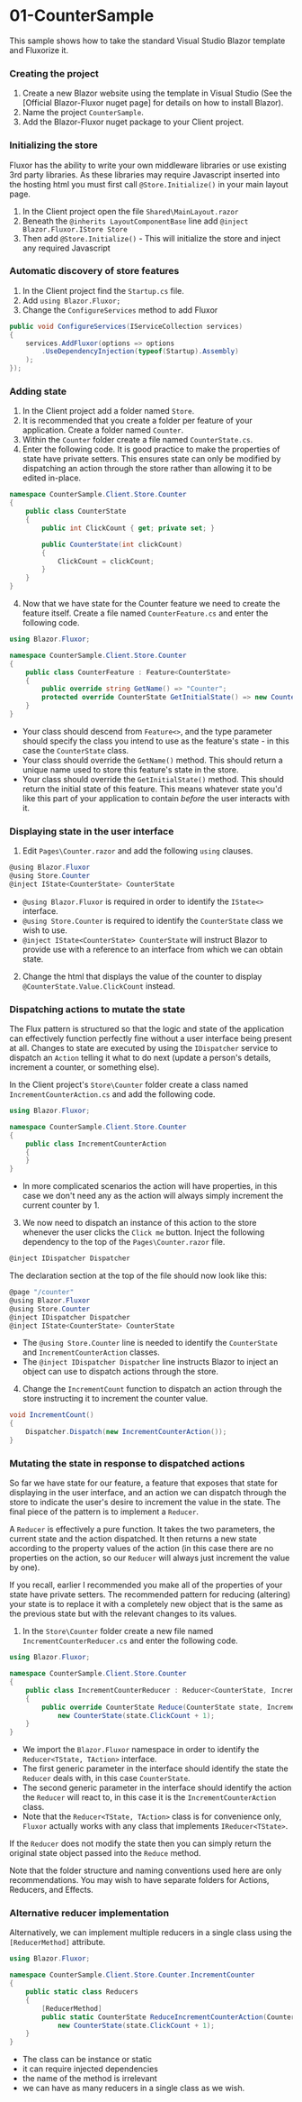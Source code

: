 # 01-CounterSample
This sample shows how to take the standard Visual Studio Blazor template and Fluxorize it.

### Creating the project
1. Create a new Blazor website using the template in Visual Studio (See the [Official Blazor-Fluxor nuget page] for details on how to install Blazor).
2. Name the project `CounterSample`.
3. Add the Blazor-Fluxor nuget package to your Client project.
 
### Initializing the store
Fluxor has the ability to write your own middleware libraries or use existing 3rd party libraries. As these libraries may require Javascript inserted into the hosting html you must first call `@Store.Initialize()` in your main layout page.
1. In the Client project open the file `Shared\MainLayout.razor`
2. Beneath the `@inherits LayoutComponentBase` line add `@inject Blazor.Fluxor.IStore Store`
3. Then add `@Store.Initialize()` - This will initialize the store and inject any required Javascript

### Automatic discovery of store features
1. In the Client project find the `Startup.cs` file. 
2. Add `using Blazor.Fluxor;`
3. Change the `ConfigureServices` method to add Fluxor
```c#
public void ConfigureServices(IServiceCollection services)
{
	services.AddFluxor(options => options
		.UseDependencyInjection(typeof(Startup).Assembly)
	);
});
```

### Adding state
1. In the Client project add a folder named `Store`.
2. It is recommended that you create a folder per feature of your application. Create a folder named `Counter`.
3. Within the `Counter` folder create a file named `CounterState.cs`.
3. Enter the following code. It is good practice to make the properties of state have private setters. This ensures state can only be modified by dispatching an action through the store rather than allowing it to be edited in-place.
```c#
namespace CounterSample.Client.Store.Counter
{
	public class CounterState
	{
		public int ClickCount { get; private set; }

		public CounterState(int clickCount)
		{
			ClickCount = clickCount;
		}
	}
}
```
4. Now that we have state for the Counter feature we need to create the feature itself. Create a file named `CounterFeature.cs` and enter the following code.
```c#
using Blazor.Fluxor;

namespace CounterSample.Client.Store.Counter
{
	public class CounterFeature : Feature<CounterState>
	{
		public override string GetName() => "Counter";
		protected override CounterState GetInitialState() => new CounterState(0);
	}
}
```
   * Your class should descend from `Feature<>`, and the type parameter should specify the class you intend to use as the feature's state - in this case the `CounterState` class.
   * Your class should override the `GetName()` method. This should return a unique name used to store this feature's state in the store.
   * Your class should override the `GetInitialState()` method. This should return the initial state of this feature. This means whatever state you'd like this part of your application to contain *before* the user interacts with it.
 
### Displaying state in the user interface
1. Edit `Pages\Counter.razor` and add the following `using` clauses.
```c#
@using Blazor.Fluxor
@using Store.Counter
@inject IState<CounterState> CounterState
```
   * `@using Blazor.Fluxor` is required in order to identify the `IState<>` interface.
   * `@using Store.Counter` is required to identify the `CounterState` class we wish to use.
   * `@inject IState<CounterState> CounterState` will instruct Blazor to provide use with a reference to an interface from which we can obtain state.

2. Change the html that displays the value of the counter to display `@CounterState.Value.ClickCount` instead.

### Dispatching actions to mutate the state
The Flux pattern is structured so that the logic and state of the application can effectively function perfectly fine without a user interface being present at all. Changes to state are executed by using the `IDispatcher` service to dispatch an `Action` telling it what to do next (update a person's details, increment a counter, or something else).

In the Client project's `Store\Counter` folder create a class named `IncrementCounterAction.cs` and add the following code.
```c#
using Blazor.Fluxor;

namespace CounterSample.Client.Store.Counter
{
	public class IncrementCounterAction
	{
	}
}
```
   * In more complicated scenarios the action will have properties, in this case we don't need any as the action will always simply increment the current counter by 1.
3. We now need to dispatch an instance of this action to the store whenever the user clicks the `Click me` button. Inject the following dependency to the top of the `Pages\Counter.razor` file.
```c#
@inject IDispatcher Dispatcher
```
The declaration section at the top of the file should now look like this:
```c#
@page "/counter"
@using Blazor.Fluxor
@using Store.Counter
@inject IDispatcher Dispatcher
@inject IState<CounterState> CounterState
```
   * The `@using Store.Counter` line is needed to identify the `CounterState` and `IncrementCounterAction` classes.
   * The `@inject IDispatcher Dispatcher` line instructs Blazor to inject an object can use to dispatch actions through the store.
4. Change the `IncrementCount` function to dispatch an action through the store instructing it to increment the counter value.
```c#
void IncrementCount()
{
    Dispatcher.Dispatch(new IncrementCounterAction());
}
```
   
### Mutating the state in response to dispatched actions
So far we have state for our feature, a feature that exposes that state for displaying in the user interface, and an action we can dispatch through the store to indicate the user's desire to increment the value in the state. The final piece of the pattern is to implement a `Reducer`.

A `Reducer` is effectively a pure function. It takes the two parameters, the current state and the action dispatched. It then returns a new state according to the property values of the action (in this case there are no properties on the action, so our `Reducer` will always just increment the value by one).

If you recall, earlier I recommended you make all of the properties of your state have private setters. The recommended pattern for reducing (altering) your state is to replace it with a completely new object that is the same as the previous state but with the relevant changes to its values.

1. In the `Store\Counter` folder create a new file named `IncrementCounterReducer.cs` and enter the following code.
```c#
using Blazor.Fluxor;

namespace CounterSample.Client.Store.Counter
{
	public class IncrementCounterReducer : Reducer<CounterState, IncrementCounterAction>
	{
		public override CounterState Reduce(CounterState state, IncrementCounterAction action) =>
			new CounterState(state.ClickCount + 1);
	}
}
```

   * We import the `Blazor.Fluxor` namespace in order to identify the `Reducer<TState, TAction>` interface.
   * The first generic parameter in the interface should identify the state the `Reducer` deals with, in this case `CounterState`.
   * The second generic parameter in the interface should identify the action the `Reducer` will react to, in this case it is the `IncrementCounterAction` class.
   * Note that the `Reducer<TState, TAction>` class is for convenience only, `Fluxor` actually works with any class that implements `IReducer<TState>`.
   
If the `Reducer` does not modify the state then you can simply return the original state object passed into the `Reduce` method.

Note that the folder structure and naming conventions used here are only recommendations. You may wish to have separate folders for Actions, Reducers, and Effects.

### Alternative reducer implementation

Alternatively, we can implement multiple reducers in a single class using the `[ReducerMethod]` attribute.

```c#
using Blazor.Fluxor;

namespace CounterSample.Client.Store.Counter.IncrementCounter
{
	public static class Reducers
	{
		[ReducerMethod]
		public static CounterState ReduceIncrementCounterAction(CounterState state, IncrementCounterAction action) =>
			new CounterState(state.ClickCount + 1);
	}
}
```
- The class can be instance or static
- it can require injected dependencies
- the name of the method is irrelevant
- we can have as many reducers in a single class as we wish.
